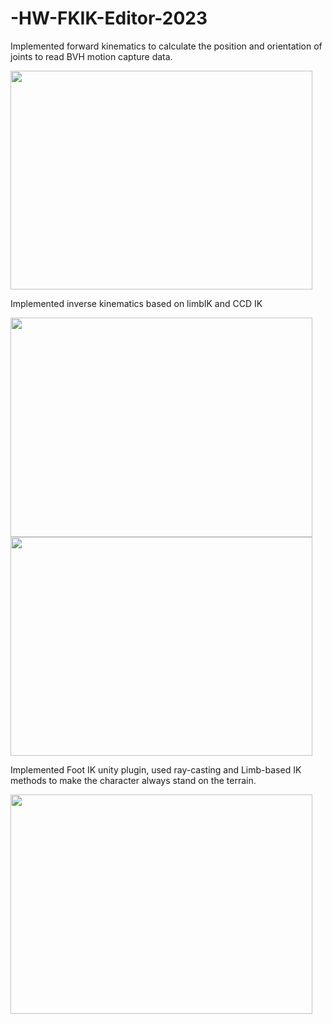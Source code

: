 # -HW-FKIK-Editor-2023
Implemented forward kinematics to calculate the position and orientation of joints to read BVH motion capture data.

<img src="https://github.com/AkikozZM/IK-FK-Editor-Project/assets/113269465/a9a66887-6a1e-4237-a29f-2e27e39600fd.gif" width="482.5" height="350.5">

Implemented inverse kinematics based on limbIK and CCD IK

<img src="https://github.com/AkikozZM/IK-FK-Editor-Project/assets/113269465/11e42bfd-2d01-4f46-a5c1-424ab002829a.gif" width="482.5" height="350.5">
<img src="https://github.com/AkikozZM/IK-FK-Editor-Project/assets/113269465/d3981b1a-b688-40c6-bee7-ff39e95f20d4.gif" width="482.5" height="350.5">

Implemented Foot IK unity plugin, used ray-casting and Limb-based IK methods to make the character always stand on the terrain.

<img src="https://github.com/AkikozZM/IK-FK-Editor-Project/assets/113269465/6870e17c-3bd0-4a04-a1bd-4d8aad54b4a6.gif" width="482.5" height="350.5">
